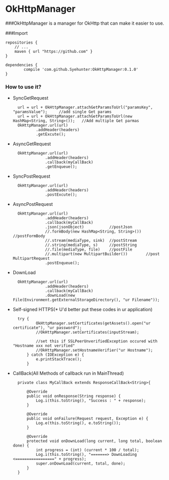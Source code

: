 # OkHttpManager
###OkHttpManager is a manager for OkHttp that can make it easier to use.

###Import

	repositories {
        // ...
        maven { url "https://github.com" }
 	}
 
	dependencies {
	        compile 'com.github.Syehunter:OkHttpManager:0.1.0'
	}
	
### How to use it?
* SyncGetRequest

		url = url + OkHttpManager.attachGetParamsToUrl("paramsKey", "paramsValue");     //add single Get params
	    url = url + OkHttpManager.attachGetParamsToUrl(new HashMap<String, String>());   //Add multiple Get parmas
	    OkHttpManager.url(url)
	            .addHeader(headers)
	            .getExcute();
              
* AsyncGetRequest

		OkHttpManager.url(url)
	                .addHeader(headers)
	                .callback(myCallBack)
	                .getEnqueue();
                
* SyncPostRequest

		OkHttpManager.url(url)
	                .addHeader(headers)
	                .postExcute();
                
* AsyncPostRequest

		OkHttpManager.url(url)
	                .addHeader(headers)
	                .callback(myCallBack)
	                .json(jsonObject)           //postJson
	                //.formBody(new HashMap<String, String>())  //postFormBody
	                //.stream(mediaType, sink)  //postStream
	                //.string(mediaType, s)     //postString
	                //.file(mediaType, file)    //postFile
	                //.multipart(new MultipartBuilder())        //post MultipartRequest
	                .postEnqueue();
                
* DownLoad

		OkHttpManager.url(url)
	                .addHeader(headers)
	                .callback(myCallBack)
	                .downLoad(new File(Environment.getExternalStorageDirectory(), "ur Filename"));
                
* Self-signed HTTPS(* U'd better put these codes in ur application)

		try {
	            OkHttpManager.setCertificates(getAssets().open("ur certificate"), "ur password");
	            //OkHttpManager.setCertificates(inputStream);
	            
	            //set this if SSLPeerUnverifiedException occured with "Hostname xxx not verified"
	            //OkHttpManager.setHostnameVerifier("ur Hostname");
	        } catch (IOException e) {
	            e.printStackTrace();
	        }
        
* CallBack(All Methods of callback run in MainThread)

		private class MyCallBack extends ResponseCallBack<String>{
	
	        @Override
	        public void onResponse(String response) {
	            Log.i(this.toString(), "Success : " + response);
	        }
	
	        @Override
	        public void onFailure(Request request, Exception e) {
	            Log.e(this.toString(), e.toString());
	        }
	
	        @Override
	        protected void onDownLoad(long current, long total, boolean done) {
	            int progress = (int) (current * 100 / total);
	            Log.i(this.toString(), "=======> DownLoading <=================" + progress);
	            super.onDownLoad(current, total, done);
	        }
	    }
